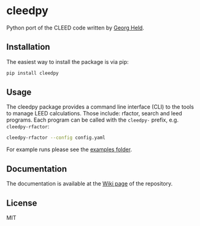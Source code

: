 # cleedpy

Python port of the CLEED code written by [Georg Held](https://github.com/GeorgHeld).

## Installation

The easiest way to install the package is via pip:

```bash
pip install cleedpy
```

## Usage

The cleedpy package provides a command line interface (CLI) to the tools to manage LEED calculations.
Those include: rfactor, search and leed programs.
Each program can be called with the `cleedpy-` prefix, e.g. `cleedpy-rfactor`:

```bash
cleedpy-rfactor --config config.yaml
```
For example runs please see the [examples folder](https://github.com/empa-scientific-it/cleedpy/tree/main/examples).

## Documentation

The documentation is available at the [Wiki page](https://github.com/empa-scientific-it/cleedpy/wiki) of the repository.


## License
MIT
